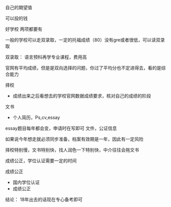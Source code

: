 自己的期望值

可以投的钱

好学校 两项都要有

一般的学校可以走双录取，一定的托福成绩（80）没有gre或者很低，可以读双录取

双录取：
  语言预科再学专业课程，费用高

官网有平均成绩，但是是双向选择的问题，你过了平均分也不定进得去，看的是综合能力



择校
  - 成绩出来之后看想去的学校官网数据成绩要求，核对自己的成绩的阶段

文书
  - 个人简历，Ps,cv,essay

essay题目每年都会变，申请时在写即可
文件，公证信息

如果说今年想走就必须同步准备，档案有效期是一年，因此有一定风险

择校特别慢，文书特别快，找人润色一下特别快，中介往往会拖文书

成绩公正，学位认证需要一定的时间


成绩公正
  - 国内学位认证
  - 成绩公正



结论：
  18年出去的话现在专心备考即可
